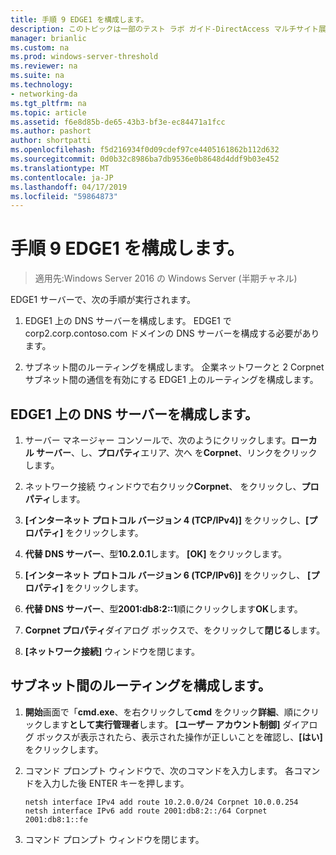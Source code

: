 ```yaml
---
title: 手順 9 EDGE1 を構成します。
description: このトピックは一部のテスト ラボ ガイド-DirectAccess マルチサイト展開の Windows Server 2016 のデモンストレーション
manager: brianlic
ms.custom: na
ms.prod: windows-server-threshold
ms.reviewer: na
ms.suite: na
ms.technology:
- networking-da
ms.tgt_pltfrm: na
ms.topic: article
ms.assetid: f6e8d85b-de65-43b3-bf3e-ec84471a1fcc
ms.author: pashort
author: shortpatti
ms.openlocfilehash: f5d216934f0d09cdef97ce4405161862b112d632
ms.sourcegitcommit: 0d0b32c8986ba7db9536e0b8648d4ddf9b03e452
ms.translationtype: MT
ms.contentlocale: ja-JP
ms.lasthandoff: 04/17/2019
ms.locfileid: "59864873"
---
```

# <a name="step-9-configure-edge1"></a>手順 9 EDGE1 を構成します。

>適用先:Windows Server 2016 の Windows Server (半期チャネル)

EDGE1 サーバーで、次の手順が実行されます。  
  
1. EDGE1 上の DNS サーバーを構成します。 EDGE1 で corp2.corp.contoso.com ドメインの DNS サーバーを構成する必要があります。  
  
2. サブネット間のルーティングを構成します。 企業ネットワークと 2 Corpnet サブネット間の通信を有効にする EDGE1 上のルーティングを構成します。  
  
## <a name="IPv6"></a>EDGE1 上の DNS サーバーを構成します。  
  
1.  サーバー マネージャー コンソールで、次のようにクリックします。**ローカル サーバー**、し、**プロパティ**エリア、次へ を**Corpnet**、リンクをクリックします。  
  
2.  ネットワーク接続 ウィンドウで右クリック**Corpnet**、 をクリックし、**プロパティ**します。  
  
3.  **[インターネット プロトコル バージョン 4 (TCP/IPv4)]** をクリックし、**[プロパティ]** をクリックします。  
  
4.  **代替 DNS サーバー**、型**10.2.0.1**します。 **[OK]** をクリックします。  
  
5.  **[インターネット プロトコル バージョン 6 (TCP/IPv6)]** をクリックし、 **[プロパティ]** をクリックします。  
  
6.  **代替 DNS サーバー**、型**2001:db8:2::1**順にクリックします**OK**します。  
  
7.  **Corpnet プロパティ**ダイアログ ボックスで、をクリックして**閉じる**します。  
  
8.  **[ネットワーク接続]** ウィンドウを閉じます。  
  
## <a name="ConfigRouting"></a>サブネット間のルーティングを構成します。  
  
1.  **開始**画面で「**cmd.exe**、を右クリックして**cmd** をクリック**詳細**、順にクリックします**として実行管理者**します。 **[ユーザー アカウント制御]** ダイアログ ボックスが表示されたら、表示された操作が正しいことを確認し、**[はい]** をクリックします。  
  
2.  コマンド プロンプト ウィンドウで、次のコマンドを入力します。 各コマンドを入力した後 ENTER キーを押します。  
  
    ```  
    netsh interface IPv4 add route 10.2.0.0/24 Corpnet 10.0.0.254  
    netsh interface IPv6 add route 2001:db8:2::/64 Corpnet 2001:db8:1::fe  
    ```  
  
3.  コマンド プロンプト ウィンドウを閉じます。  
  


